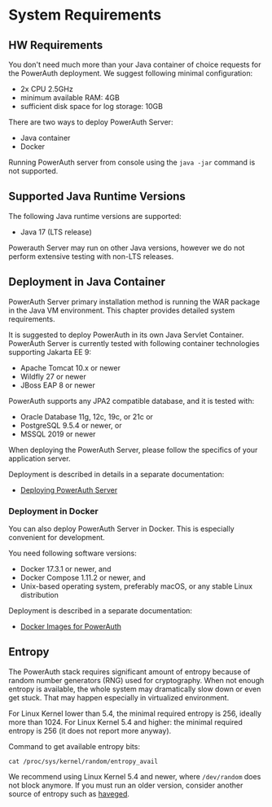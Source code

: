 # System Requirements

## HW Requirements

You don't need much more than your Java container of choice requests for the PowerAuth deployment. We suggest following minimal configuration:

- 2x CPU 2.5GHz
- minimum available RAM: 4GB
- sufficient disk space for log storage: 10GB

There are two ways to deploy PowerAuth Server:

- Java container
- Docker

Running PowerAuth server from console using the `java -jar` command is not supported.

## Supported Java Runtime Versions

The following Java runtime versions are supported:

- Java 17 (LTS release)

Powerauth Server may run on other Java versions, however we do not perform extensive testing with non-LTS releases.

## Deployment in Java Container

PowerAuth Server primary installation method is running the WAR package in the Java VM environment. This chapter provides detailed system requirements.

It is suggested to deploy PowerAuth in its own Java Servlet Container.
PowerAuth Server is currently tested with following container technologies supporting Jakarta EE 9:

- Apache Tomcat 10.x or newer
- Wildfly 27 or newer
- JBoss EAP 8 or newer

PowerAuth supports any JPA2 compatible database, and it is tested with:

- Oracle Database 11g, 12c, 19c, or 21c or
- PostgreSQL 9.5.4 or newer, or
- MSSQL 2019 or newer

When deploying the PowerAuth Server, please follow the specifics of your application server.

Deployment is described in details in a separate documentation:

- [Deploying PowerAuth Server](./Deploying-PowerAuth-Server.md)

### Deployment in Docker

You can also deploy PowerAuth Server in Docker. This is especially convenient for development.

You need following software versions:

- Docker 17.3.1 or newer, and
- Docker Compose 1.11.2 or newer, and
- Unix-based operating system, preferably macOS, or any stable Linux distribution

Deployment is described in a separate documentation:

- [Docker Images for PowerAuth](https://github.com/wultra/powerauth-docker)


## Entropy

The PowerAuth stack requires significant amount of entropy because of random number generators (RNG) used for cryptography.
When not enough entropy is available, the whole system may dramatically slow down or even get stuck.
That may happen especially in virtualized environment.

For Linux Kernel lower than 5.4, the minimal required entropy is 256, ideally more than 1024.
For Linux Kernel 5.4 and higher: the minimal required entropy is 256 (it does not report more anyway).

Command to get available entropy bits:

```shell
cat /proc/sys/kernel/random/entropy_avail
```

We recommend using Linux Kernel 5.4 and newer, where `/dev/random` does not block anymore.
If you must run an older version, consider another source of entropy such as [haveged](https://github.com/jirka-h/haveged).
